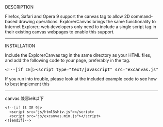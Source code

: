 DESCRIPTION

Firefox, Safari and Opera 9 support the canvas tag to allow 2D command-based 
drawing operations. ExplorerCanvas brings the same functionality to Internet 
Explorer; web developers only need to include a single script tag in their 
existing canvas webpages to enable this support.


-------------------------------------------------------------------------------
INSTALLATION

Include the ExplorerCanvas tag in the same directory as your HTML files, and 
add the following code to your page, preferably in the <head> tag.

<pre>&lt;!--[if IE]>&lt;script type="text/javascript" src="excanvas.js"&gt;&lt;/script&gt;&lt;![endif]--&gt;</pre>

If you run into trouble, please look at the included example code to see how
to best implement this

--------------------------------------------------------------------------------

canvas 兼容ie9以下

```
<!--[if lt IE 9]>  
  <script src="js/html5shiv.js"></script>  
  <script src="js/excanvas.min.js"></script>
<![endif]-->
```

